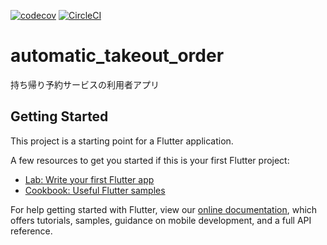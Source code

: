 [![codecov](https://codecov.io/gh/karayuumac/automatic_takeout_order/branch/master/graph/badge.svg?token=gtx7EdVtHV)](https://codecov.io/gh/karayuumac/automatic_takeout_order)
[![CircleCI](https://img.shields.io/circleci/build/gh/karayuumac/automatic_takeout_order)](https://circleci.com/gh/karayuumac/automatic_takeout_order)

# automatic_takeout_order

持ち帰り予約サービスの利用者アプリ

## Getting Started

This project is a starting point for a Flutter application.

A few resources to get you started if this is your first Flutter project:

- [Lab: Write your first Flutter app](https://flutter.dev/docs/get-started/codelab)
- [Cookbook: Useful Flutter samples](https://flutter.dev/docs/cookbook)

For help getting started with Flutter, view our
[online documentation](https://flutter.dev/docs), which offers tutorials,
samples, guidance on mobile development, and a full API reference.
